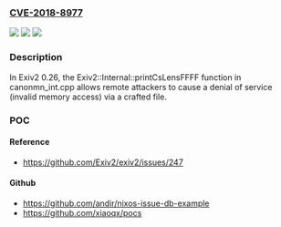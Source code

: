 ### [CVE-2018-8977](https://cve.mitre.org/cgi-bin/cvename.cgi?name=CVE-2018-8977)
![](https://img.shields.io/static/v1?label=Product&message=n%2Fa&color=blue)
![](https://img.shields.io/static/v1?label=Version&message=n%2Fa&color=blue)
![](https://img.shields.io/static/v1?label=Vulnerability&message=n%2Fa&color=brighgreen)

### Description

In Exiv2 0.26, the Exiv2::Internal::printCsLensFFFF function in canonmn_int.cpp allows remote attackers to cause a denial of service (invalid memory access) via a crafted file.

### POC

#### Reference
- https://github.com/Exiv2/exiv2/issues/247

#### Github
- https://github.com/andir/nixos-issue-db-example
- https://github.com/xiaoqx/pocs

